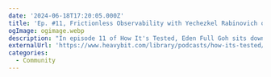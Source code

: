```yaml
---
date: '2024-06-18T17:20:05.000Z'
title: 'Ep. #11, Frictionless Observability with Yechezkel Rabinovich of Groundcover'
ogImage: ogimage.webp
description: "In episode 11 of How It's Tested, Eden Full Goh sits down with Yechezkel Rabinovich of Groundcover to delve into the evolving landscape of observability powered by eBPF"
externalUrl: 'https://www.heavybit.com/library/podcasts/how-its-tested/ep-11-frictionless-observability-with-yechezkel-rabinovich-of-groundcover'
categories:
  - Community
---
```

